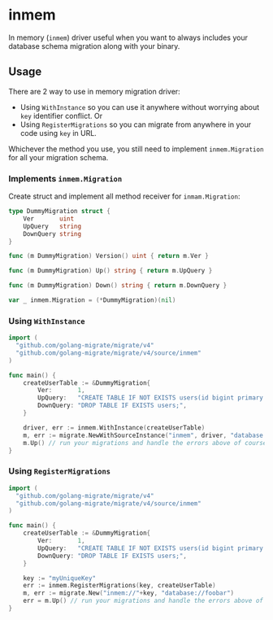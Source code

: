# inmem

In memory (`inmem`) driver useful when you want to always includes your database schema migration along with your binary.


## Usage

There are 2 way to use in memory migration driver:

* Using `WithInstance` so you can use it anywhere without worrying about `key` identifier conflict. Or
* Using `RegisterMigrations` so you can migrate from anywhere in your code using `key` in URL.

Whichever the method you use, you still need to implement `inmem.Migration` for all your migration schema.

### Implements `inmem.Migration`

Create struct and implement all method receiver for `inmam.Migration`:

```go
type DummyMigration struct {
	Ver       uint
	UpQuery   string
	DownQuery string
}

func (m DummyMigration) Version() uint { return m.Ver }

func (m DummyMigration) Up() string { return m.UpQuery }

func (m DummyMigration) Down() string { return m.DownQuery }

var _ inmem.Migration = (*DummyMigration)(nil)
```


### Using `WithInstance`
```go
import (
  "github.com/golang-migrate/migrate/v4"
  "github.com/golang-migrate/migrate/v4/source/inmem"
)

func main() {
    createUserTable := &DummyMigration{
		Ver:       1,
		UpQuery:   "CREATE TABLE IF NOT EXISTS users(id bigint primary key, username varchar);",
		DownQuery: "DROP TABLE IF EXISTS users;",
	}

	driver, err := inmem.WithInstance(createUserTable)
	m, err := migrate.NewWithSourceInstance("inmem", driver, "database://foobar")
	m.Up() // run your migrations and handle the errors above of course
}
```

### Using `RegisterMigrations`

```go
import (
  "github.com/golang-migrate/migrate/v4"
  "github.com/golang-migrate/migrate/v4/source/inmem"
)

func main() {
    createUserTable := &DummyMigration{
		Ver:       1,
		UpQuery:   "CREATE TABLE IF NOT EXISTS users(id bigint primary key, username varchar);",
		DownQuery: "DROP TABLE IF EXISTS users;",
	}

	key := "myUniqueKey"
	err := inmem.RegisterMigrations(key, createUserTable)
	m, err := migrate.New("inmem://"+key, "database://foobar")
	err = m.Up() // run your migrations and handle the errors above of course
}
```

